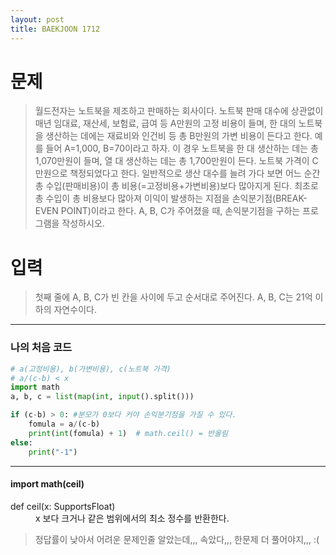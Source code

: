 ```yaml
---
layout: post
title: BAEKJOON 1712
---
```


# 문제
> 월드전자는 노트북을 제조하고 판매하는 회사이다. 노트북 판매 대수에 상관없이 매년 임대료, 재산세, 보험료, 급여 등 A만원의 고정 비용이 들며, 한 대의 노트북을 생산하는 데에는 재료비와 인건비 등 총 B만원의 가변 비용이 든다고 한다.
예를 들어 A=1,000, B=70이라고 하자. 이 경우 노트북을 한 대 생산하는 데는 총 1,070만원이 들며, 열 대 생산하는 데는 총 1,700만원이 든다.
노트북 가격이 C만원으로 책정되었다고 한다. 일반적으로 생산 대수를 늘려 가다 보면 어느 순간 총 수입(판매비용)이 총 비용(=고정비용+가변비용)보다 많아지게 된다. 최초로 총 수입이 총 비용보다 많아져 이익이 발생하는 지점을 손익분기점(BREAK-EVEN POINT)이라고 한다.
A, B, C가 주어졌을 때, 손익분기점을 구하는 프로그램을 작성하시오.

# 입력
> 첫째 줄에 A, B, C가 빈 칸을 사이에 두고 순서대로 주어진다. A, B, C는 21억 이하의 자연수이다.

-----
### 나의 처음 코드

~~~python
# a(고정비용), b(가변비용), c(노트북 가격)
# a/(c-b) < x
import math
a, b, c = list(map(int, input().split()))

if (c-b) > 0: #분모가 0보다 커야 손익분기점을 가질 수 있다.
    fomula = a/(c-b)
    print(int(fomula) + 1)  # math.ceil() = 반올림
else:
    print("-1")
~~~

-----
#### import math(ceil)
<dl>
        <dt>def ceil(x: SupportsFloat)</dt>
        <dd>x 보다 크거나 같은 범위에서의 최소 정수를 반환한다.</dd>
</dl>


> 정답률이 낮아서 어려운 문제인줄 알았는데,,, 속았다,,, 한문제 더 풀어야지,,, :(
